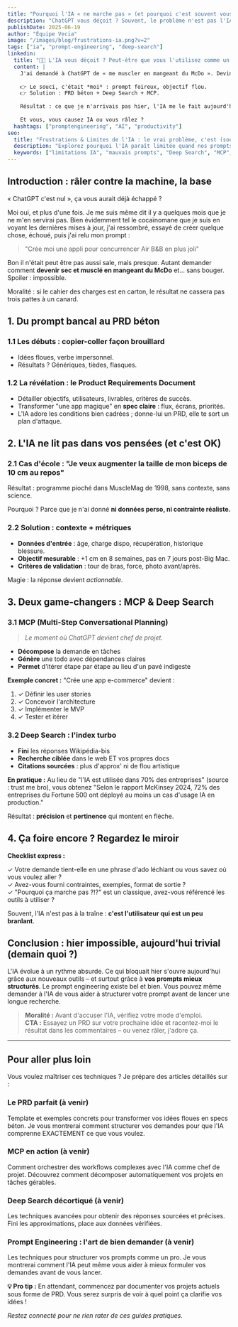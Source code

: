 ```yaml
---
title: "Pourquoi l'IA « ne marche pas » (et pourquoi c'est souvent vous le problème)"
description: "ChatGPT vous déçoit ? Souvent, le problème n'est pas l'IA mais vos prompts – heureusement, ça se corrige."
publishDate: 2025-06-19
author: "Équipe Vecia"
image: "/images/blog/frustrations-ia.png?v=2"
tags: ["ia", "prompt-engineering", "deep-search"]
linkedin:
  title: "🤖💥 L'IA vous déçoit ? Peut-être que vous l'utilisez comme un pied."
  content: |
    J'ai demandé à ChatGPT de « me muscler en mangeant du McDo ». Devinez quoi : ÉCHEC.
    
    👉 Le souci, c'était *moi* : prompt foireux, objectif flou.
    👉 Solution : PRD béton + Deep Search + MCP.
    
    Résultat : ce que je n'arrivais pas hier, l'IA me le fait aujourd'hui.
    
    Et vous, vous causez IA ou vous râlez ?
  hashtags: ["promptengineering", "AI", "productivity"]
seo:
  title: "Frustrations & Limites de l'IA : le vrai problème, c'est (souvent) vous | Vecia"
  description: "Explorez pourquoi l'IA paraît limitée quand nos prompts sont bancals, et comment PRD, Deep Search et MCP changent la donne."
  keywords: ["limitations IA", "mauvais prompts", "Deep Search", "MCP", "PRD"]
---
```


## Introduction : râler contre la machine, la base

« ChatGPT c'est nul », ça vous aurait déjà échappé ?

Moi oui, et plus d'une fois. Je me suis même dit il y a quelques mois que je ne m'en servirai pas. Bien évidemment tel le cocaïnomane que je suis en voyant les dernières mises à jour, j'ai ressombré, essayé de créer quelque chose, échoué, puis j'ai relu mon prompt :

> "Crée moi une appli pour concurrencer Air B&B en plus joli"

Bon il n'était peut être pas aussi sale, mais presque. Autant demander comment **devenir sec et musclé en mangeant du McDo** et… sans bouger. Spoiler : impossible.

Moralité : si le cahier des charges est en carton, le résultat ne cassera pas trois pattes à un canard.


## 1. Du prompt bancal au PRD béton

### 1.1 Les débuts : copier-coller façon brouillard

- Idées floues, verbe impersonnel.
- Résultats ? Génériques, tièdes, flasques.

### 1.2 La révélation : le **Product Requirements Document**


- Détailler objectifs, utilisateurs, livrables, critères de succès.
- Transformer "une app magique" en **spec claire** : flux, écrans, priorités.
- L'IA adore les conditions bien cadrées ; donne-lui un PRD, elle te sort un plan d'attaque.



## 2. L'IA ne lit pas dans vos pensées (et c'est OK)


### 2.1 Cas d'école : "Je veux augmenter la taille de mon biceps de 10 cm au repos"

Résultat : programme pioché dans MuscleMag de 1998, sans contexte, sans science.

Pourquoi ? Parce que je n'ai donné **ni données perso, ni contrainte réaliste.**


### 2.2 Solution : contexte + métriques


- **Données d'entrée** : âge, charge dispo, récupération, historique blessure.
- **Objectif mesurable** : +1 cm en 8 semaines, pas en 7 jours post-Big Mac.
- **Critères de validation** : tour de bras, force, photo avant/après.

Magie : la réponse devient *actionnable*.



## 3. Deux game-changers : MCP & Deep Search


### 3.1 MCP (Multi-Step Conversational Planning)

> *Le moment où ChatGPT devient chef de projet.*


- **Décompose** la demande en tâches
- **Génère** une todo avec dépendances claires
- **Permet** d'itérer étape par étape au lieu d'un pavé indigeste

**Exemple concret :** "Crée une app e-commerce" devient :
1. ✓ Définir les user stories
2. ✓ Concevoir l'architecture
3. ✓ Implémenter le MVP
4. ✓ Tester et itérer



### 3.2 Deep Search : l'index turbo


- **Fini** les réponses Wikipédia-bis
- **Recherche ciblée** dans le web ET vos propres docs
- **Citations sourcées** : plus d'approx' ni de flou artistique

**En pratique :** Au lieu de "l'IA est utilisée dans 70% des entreprises" (source : trust me bro), vous obtenez "Selon le rapport McKinsey 2024, 72% des entreprises du Fortune 500 ont déployé au moins un cas d'usage IA en production."

Résultat : **précision** et **pertinence** qui montent en flèche.



## 4. Ça foire encore ? Regardez le miroir


**Checklist express :**

✓ Votre demande tient-elle en une phrase d'ado léchiant ou vous savez où vous voulez aller ?  
✓ Avez-vous fourni contraintes, exemples, format de sortie ?  
✓ "Pourquoi ça marche pas ?!?" est un classique, avez-vous référencé les outils à utiliser ?  

Souvent, l'IA n'est pas à la traîne : **c'est l'utilisateur qui est un peu branlant**.



## Conclusion : hier impossible, aujourd'hui trivial (demain quoi ?)


L'IA évolue à un rythme absurde. Ce qui bloquait hier s'ouvre aujourd'hui grâce aux nouveaux outils – et surtout grâce à **vos prompts mieux structurés**. Le prompt engineering existe bel et bien. Vous pouvez même demander à l'IA de vous aider à structurer votre prompt avant de lancer une longue recherche.


> **Moralité :** Avant d'accuser l'IA, vérifiez votre mode d'emploi.  
> **CTA :** Essayez un PRD sur votre prochaine idée et racontez-moi le résultat dans les commentaires – ou venez râler, j'adore ça.

---

## Pour aller plus loin

Vous voulez maîtriser ces techniques ? Je prépare des articles détaillés sur :

### Le PRD parfait (à venir)
Template et exemples concrets pour transformer vos idées floues en specs béton. Je vous montrerai comment structurer vos demandes pour que l'IA comprenne EXACTEMENT ce que vous voulez.

### MCP en action (à venir)
Comment orchestrer des workflows complexes avec l'IA comme chef de projet. Découvrez comment décomposer automatiquement vos projets en tâches gérables.

### Deep Search décortiqué (à venir)
Les techniques avancées pour obtenir des réponses sourcées et précises. Fini les approximations, place aux données vérifiées.

### Prompt Engineering : l'art de bien demander (à venir)
Les techniques pour structurer vos prompts comme un pro. Je vous montrerai comment l'IA peut même vous aider à mieux formuler vos demandes avant de vous lancer.

**💡 Pro tip :** En attendant, commencez par documenter vos projets actuels sous forme de PRD. Vous serez surpris de voir à quel point ça clarifie vos idées !

*Restez connecté pour ne rien rater de ces guides pratiques.*